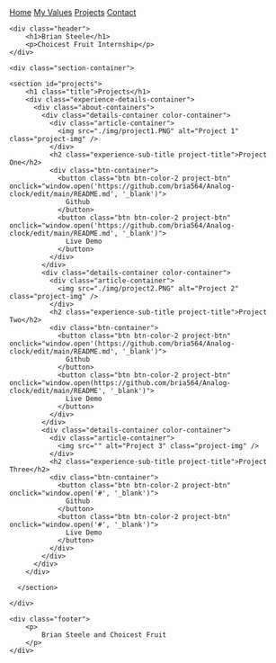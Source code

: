 <!DOCTYPE html>
<html lang="en">
<head>
    <meta charset="UTF-8">
    <meta name="viewport" content="width=device-width, initial-scale=1.0">
    <link rel="stylesheet" href="projects.css">
    <title>Projects</title>
    <link rel="shortcut icon" type="image/x-icon" href="favicon.ico">
</head>

<body>
    <div class="navbar">
        <a href="./index.html">Home</a>
        <a href="./values.html">My Values</a>
        <a href="#">Projects</a>
        <a href="./contact.html">Contact</a> 
    </div>
    
    <div class="header">
        <h1>Brian Steele</h1>
        <p>Choicest Fruit Internship</p>
    </div>

    <div class="section-container">

    <section id="projects">
        <h1 class="title">Projects</h1>
        <div class="experience-details-container">
          <div class="about-containers">
            <div class="details-container color-container">
              <div class="article-container">
                <img src="./img/project1.PNG" alt="Project 1" class="project-img" />
              </div>
              <h2 class="experience-sub-title project-title">Project One</h2>
              <div class="btn-container">
                <button class="btn btn-color-2 project-btn" onclick="window.open('https://github.com/bria564/Analog-clock/edit/main/README.md', '_blank')">
                  Github
                </button>
                <button class="btn btn-color-2 project-btn" onclick="window.open('https://github.com/bria564/Analog-clock/edit/main/README.md', '_blank')">
                  Live Demo
                </button>
              </div>
            </div>
            <div class="details-container color-container">
              <div class="article-container">
                <img src="./img/project2.PNG" alt="Project 2" class="project-img" />
              </div>
              <h2 class="experience-sub-title project-title">Project Two</h2>
              <div class="btn-container">
                <button class="btn btn-color-2 project-btn" onclick="window.open'(https://github.com/bria564/Analog-clock/edit/main/README.md', '_blank')">
                  Github
                </button>
                <button class="btn btn-color-2 project-btn" onclick="window.open(https://github.com/bria564/Analog-clock/edit/main/README', '_blank')">
                  Live Demo
                </button>
              </div>
            </div>
            <div class="details-container color-container">
              <div class="article-container">
                <img src="" alt="Project 3" class="project-img" />
              </div>
              <h2 class="experience-sub-title project-title">Project Three</h2>
              <div class="btn-container">
                <button class="btn btn-color-2 project-btn" onclick="window.open('#', '_blank')">
                  Github
                </button>
                <button class="btn btn-color-2 project-btn" onclick="window.open('#', '_blank')">
                  Live Demo
                </button>
              </div>
            </div>
          </div>
        </div>
       
      </section>

    </div>

    <div class="footer">
        <p>
            Brian Steele and Choicest Fruit
        </p>
    </div>
</body>
</html>

